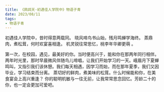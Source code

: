 ```yaml
---
title: 《鹧鸪天·初遇佳人学院中》物语子青
date: 2023/08/11
tags:
- 物语子青
---
```

初遇佳人学院中，昔时得意两载同。
晓风啼鸟书山始，残月鸣蝉学海终。
蒸鼎肉，煮松茸，何时欢宴喜相逢。
机灵锐往常思忆，桃李年华卿更萌 。

第一次，在校园，遇见，最美好的你。当时便高兴于，能和你在那两年同行相伴。
两年时光里，那时早晨微风伴随鸟儿啼唱，让我们开始学习的一天。峨眉月下夏蝉鸣叫，又指引我们该休憩。我们每天相遇，因学习而始，而在那年夏季，我们又因毕业，学习结束而分离。
蒸切好的鲜肉，煮美味的松茸。什么时候能和你，在美食宴会上高兴重逢？
你的聪明机敏与一往无前，让我常常思念回忆。芳龄二十的你，也一定会更加可爱吧。
